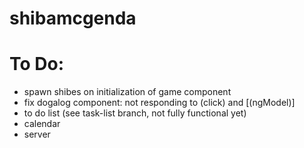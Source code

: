 # shibamcgenda
# To Do:
- spawn shibes on initialization of game component
- fix dogalog component: not responding to (click) and [(ngModel)]
- to do list (see task-list branch, not fully functional yet)
- calendar
- server
